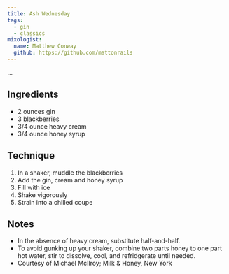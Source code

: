 ```yaml
---
title: Ash Wednesday
tags:
  - gin
  - classics
mixologist:
  name: Matthew Conway
  github: https://github.com/mattonrails
---
```


...

Ingredients
-----------

* 2 ounces gin
* 3 blackberries
* 3/4 ounce heavy cream
* 3/4 ounce honey syrup

Technique
---------

1. In a shaker, muddle the blackberries
2. Add the gin, cream and honey syrup
3. Fill with ice
4. Shake vigorously
5. Strain into a chilled coupe

Notes
-----

* In the absence of heavy cream, substitute half-and-half.
* To avoid gunking up your shaker, combine two parts honey to one part hot
  water, stir to dissolve, cool, and refridgerate until needed.
* Courtesy of Michael McIlroy; Milk & Honey, New York
